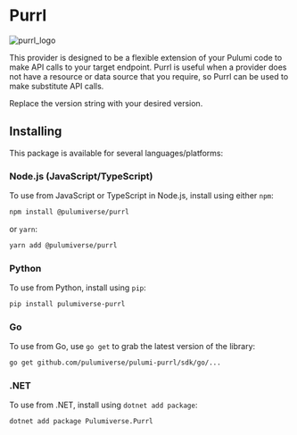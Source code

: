 # Purrl

![purrl_logo](img/purrl.png)

This provider is designed to be a flexible extension of your Pulumi code to make API calls to your target endpoint. Purrl is useful when a provider does not have a resource or data source that you require, so Purrl can be used to make substitute API calls.


Replace the version string with your desired version.

## Installing

This package is available for several languages/platforms:

### Node.js (JavaScript/TypeScript)

To use from JavaScript or TypeScript in Node.js, install using either `npm`:

```bash
npm install @pulumiverse/purrl
```

or `yarn`:

```bash
yarn add @pulumiverse/purrl
```

### Python

To use from Python, install using `pip`:

```bash
pip install pulumiverse-purrl
```

### Go

To use from Go, use `go get` to grab the latest version of the library:

```bash
go get github.com/pulumiverse/pulumi-purrl/sdk/go/...
```

### .NET

To use from .NET, install using `dotnet add package`:

```bash
dotnet add package Pulumiverse.Purrl
```
